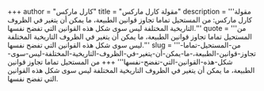 +++
author = "كارل ماركس"
title = "مقولة كارل ماركس"
description = '''مقولة كارل ماركس: من المستحيل تماما تجاوز قوانين الطبيعة، ما يمكن أن يتغير في الظروف التاريخية المختلفة ليس سوى شكل هذه القوانين التي تفضح نفسها.'''
quote = '''من المستحيل تماما تجاوز قوانين الطبيعة، ما يمكن أن يتغير في الظروف التاريخية المختلفة ليس سوى شكل هذه القوانين التي تفضح نفسها.'''
slug = '''من-المستحيل-تماما-تجاوز-قوانين-الطبيعة،-ما-يمكن-أن-يتغير-في-الظروف-التاريخية-المختلفة-ليس-سوى-شكل-هذه-القوانين-التي-تفضح-نفسها'''
+++
من المستحيل تماما تجاوز قوانين الطبيعة، ما يمكن أن يتغير في الظروف التاريخية المختلفة ليس سوى شكل هذه القوانين التي تفضح نفسها.
